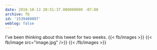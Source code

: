```yaml
---
date: 2018-10-13 20:51:37.000000000 -07:00
archive: fb
id: '1539489097'
weblog: false
---
```


I've been thinking about this tweet for two weeks.
{{< fb/images >}}
{{< fb/image src="image.jpg" />}}
{{< /fb/images >}}

